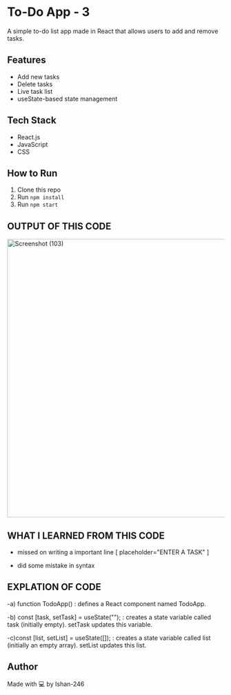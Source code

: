 # To-Do App - 3

A simple to-do list app made in React that allows users to add and remove tasks.

##  Features
- Add new tasks
- Delete tasks
- Live task list
- useState-based state management

##  Tech Stack
- React.js
- JavaScript
- CSS

## How to Run
1. Clone this repo
2. Run `npm install`
3. Run `npm start`


## OUTPUT OF THIS CODE 

<img width="588" height="646" alt="Screenshot (103)" src="https://github.com/user-attachments/assets/80e47b96-ae13-4385-873a-d92e1b7c6443" />




## WHAT I LEARNED FROM THIS CODE 

- missed on writing a important line [  placeholder="ENTER A TASK" ]

- did some mistake in syntax



 ## EXPLATION OF CODE 


-a)  function TodoApp()     :     defines a React component named TodoApp.



-b) const [task, setTask] = useState("");    :   creates a state variable called task (initially empty). setTask updates this variable.



-c)const [list, setList] = useState([]);     :     creates a state variable called list (initially an empty array). setList updates this list.




##  Author
Made with 💻 by Ishan-246
